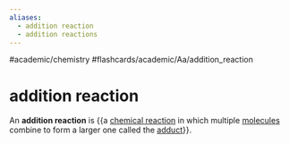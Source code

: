 ```yaml
---
aliases:
  - addition reaction
  - addition reactions
---
```


#academic/chemistry #flashcards/academic/Aa/addition_reaction

# addition reaction

An __addition reaction__ is {{a [chemical reaction](chemical%20reaction.md) in which multiple [molecules](molecule.md) combine to form a larger one called the [adduct](adduct.md)}}. <!--SR:!2023-05-05,26,250-->
